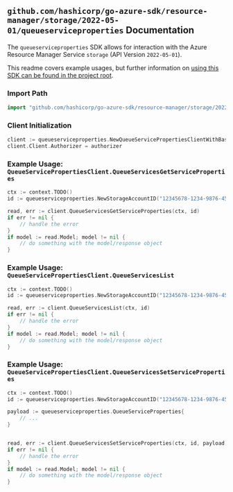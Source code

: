 
## `github.com/hashicorp/go-azure-sdk/resource-manager/storage/2022-05-01/queueserviceproperties` Documentation

The `queueserviceproperties` SDK allows for interaction with the Azure Resource Manager Service `storage` (API Version `2022-05-01`).

This readme covers example usages, but further information on [using this SDK can be found in the project root](https://github.com/hashicorp/go-azure-sdk/tree/main/docs).

### Import Path

```go
import "github.com/hashicorp/go-azure-sdk/resource-manager/storage/2022-05-01/queueserviceproperties"
```


### Client Initialization

```go
client := queueserviceproperties.NewQueueServicePropertiesClientWithBaseURI("https://management.azure.com")
client.Client.Authorizer = authorizer
```


### Example Usage: `QueueServicePropertiesClient.QueueServicesGetServiceProperties`

```go
ctx := context.TODO()
id := queueserviceproperties.NewStorageAccountID("12345678-1234-9876-4563-123456789012", "example-resource-group", "storageAccountValue")

read, err := client.QueueServicesGetServiceProperties(ctx, id)
if err != nil {
	// handle the error
}
if model := read.Model; model != nil {
	// do something with the model/response object
}
```


### Example Usage: `QueueServicePropertiesClient.QueueServicesList`

```go
ctx := context.TODO()
id := queueserviceproperties.NewStorageAccountID("12345678-1234-9876-4563-123456789012", "example-resource-group", "storageAccountValue")

read, err := client.QueueServicesList(ctx, id)
if err != nil {
	// handle the error
}
if model := read.Model; model != nil {
	// do something with the model/response object
}
```


### Example Usage: `QueueServicePropertiesClient.QueueServicesSetServiceProperties`

```go
ctx := context.TODO()
id := queueserviceproperties.NewStorageAccountID("12345678-1234-9876-4563-123456789012", "example-resource-group", "storageAccountValue")

payload := queueserviceproperties.QueueServiceProperties{
	// ...
}


read, err := client.QueueServicesSetServiceProperties(ctx, id, payload)
if err != nil {
	// handle the error
}
if model := read.Model; model != nil {
	// do something with the model/response object
}
```
